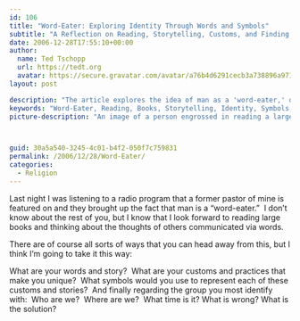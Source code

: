 ```yaml
---
id: 106
title: "Word-Eater: Exploring Identity Through Words and Symbols"
subtitle: "A Reflection on Reading, Storytelling, Customs, and Finding Ourselves in Language"
date: 2006-12-28T17:55:10+00:00
author:
  name: Ted Tschopp
  url: https://tedt.org
  avatar: https://secure.gravatar.com/avatar/a76b4d6291cecb3a738896a971bfb903?s=512&d=mp&r=g
layout: post

description: "The article explores the idea of man as a 'word-eater,' delving into the love of reading and the power of words. It invites readers to ponder their own words, stories, customs, and symbols that define them, and to consider core questions about their identity and place in the world."
keywords: "Word-Eater, Reading, Books, Storytelling, Identity, Symbols, Customs, Language, Self-Reflection, Personal Growth, Communication"
picture-description: "An image of a person engrossed in reading a large book, with symbolic icons and words floating around them. The symbols represent different facets of the individual's identity, customs, and stories. The backdrop might contain a world map, clock, or other visuals to reflect the core questions posed in the article."



guid: 30a5a540-3245-4c01-b4f2-050f7c759831
permalink: /2006/12/28/Word-Eater/
categories:
  - Religion
---
```

Last night I was listening to a radio program that a former pastor of mine is featured on and they brought up the fact that man is a “word-eater.”  I don’t know about the rest of you, but I know that I look forward to reading large books and thinking about the thoughts of others communicated via words.

There are of course all sorts of ways that you can head away from this, but I think I’m going to take it this way:

What are your words and story?  What are your customs and practices that make you unique?  What symbols would you use to represent each of these customs and stories?  And finally regarding the group you most identify with:  Who are we?  Where are we?  What time is it? What is wrong? What is the solution?